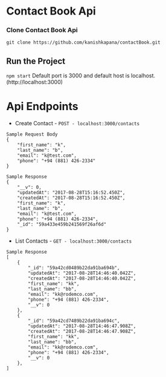 # Contact Book Api

### Clone Contact Book Api

`git clone https://github.com/kanishkapana/contactBook.git`

## Run the Project
`npm start`
Default port is 3000 and default host is localhost. (http://localhost:3000)

# Api Endpoints
- Create Contact - `POST - localhost:3000/contacts`
```
Sample Request Body 
{
    "first_name": "k",
    "last_name": "b",
    "email": "k@test.com",
    "phone": "+94 (881) 426-2334"
}

Sample Response 
{
    "__v": 0,
    "updatedAt": "2017-08-28T15:16:52.450Z",
    "createdAt": "2017-08-28T15:16:52.450Z",
    "first_name": "k",
    "last_name": "b",
    "email": "k@test.com",
    "phone": "+94 (881) 426-2334",
    "_id": "59a433e459b241569f26af6d"
}
```

- List Contacts - `GET - localhost:3000/contacts`

```
Sample Response
[
    {
        "_id": "59a42cd0489b22da91ba694b",
        "updatedAt": "2017-08-28T14:46:40.042Z",
        "createdAt": "2017-08-28T14:46:40.042Z",
        "first_name": "kk",
        "last_name": "bb",
        "email": "kk@rodemco.com",
        "phone": "+94 (881) 426-2334",
        "__v": 0
    },
    {
        "_id": "59a42cd7489b22da91ba694c",
        "updatedAt": "2017-08-28T14:46:47.908Z",
        "createdAt": "2017-08-28T14:46:47.908Z",
        "first_name": "kk",
        "last_name": "bb",
        "email": "kk@rodemco.com",
        "phone": "+94 (881) 426-2334",
        "__v": 0
    },
]
```


